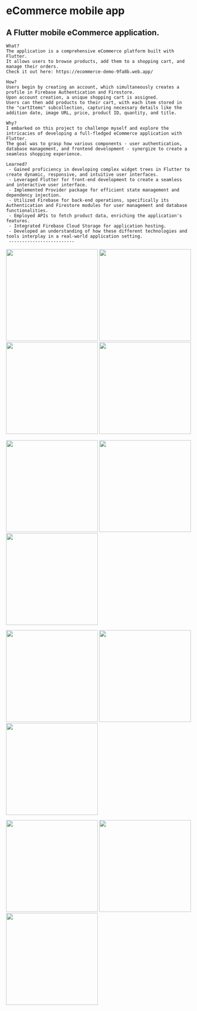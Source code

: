 # eCommerce mobile app

<h2> A Flutter mobile eCommerce application. </h2>

    What?
    The application is a comprehensive eCommerce platform built with Flutter. 
    It allows users to browse products, add them to a shopping cart, and manage their orders. 
    Check it out here: https://ecommerce-demo-9fa8b.web.app/

    How?
    Users begin by creating an account, which simultaneously creates a profile in Firebase Authentication and Firestore. 
    Upon account creation, a unique shopping cart is assigned. 
    Users can then add products to their cart, with each item stored in the "cartItems" subcollection, capturing necessary details like the addition date, image URL, price, product ID, quantity, and title.

    Why?
    I embarked on this project to challenge myself and explore the intricacies of developing a full-fledged eCommerce application with Flutter. 
    The goal was to grasp how various components - user authentication, database management, and frontend development - synergize to create a seamless shopping experience.
    
    Learned?
     - Gained proficiency in developing complex widget trees in Flutter to create dynamic, responsive, and intuitive user interfaces.
     - Leveraged Flutter for front-end development to create a seamless and interactive user interface.
     - Implemented Provider package for efficient state management and dependency injection.
     - Utilized Firebase for back-end operations, specifically its Authentication and Firestore modules for user management and database functionalities.
     - Employed APIs to fetch product data, enriching the application's features.
     - Integrated Firebase Cloud Storage for application hosting.
     - Developed an understanding of how these different technologies and tools interplay in a real-world application setting.
     -------------------------
 <img src="https://github.com/nikiforov5000/ecommerce_demo/blob/master/screenshots/welcome_screen.png" width=250px>  <img src="https://github.com/nikiforov5000/ecommerce_demo/blob/master/screenshots/login-screen.png" width=250px>  
<img src="https://github.com/nikiforov5000/ecommerce_demo/blob/master/screenshots/register.png" width=250px>  <img src="https://github.com/nikiforov5000/ecommerce_demo/blob/master/screenshots/google-sign-in.png" width=250px>


<img src="https://github.com/nikiforov5000/ecommerce_demo/blob/master/screenshots/categories_screen.png" width=250px>  <img src="https://github.com/nikiforov5000/ecommerce_demo/blob/master/screenshots/products-list-screen.png" width=250px>  <img src="https://github.com/nikiforov5000/ecommerce_demo/blob/master/screenshots/products-list-screen-search.png" width=250px>

<img src="https://github.com/nikiforov5000/ecommerce_demo/blob/master/screenshots/product-screen.png" width=250px>  <img src="https://github.com/nikiforov5000/ecommerce_demo/blob/master/screenshots/product-large-image-screen.png" width=250px>  <img src="https://github.com/nikiforov5000/ecommerce_demo/blob/master/screenshots/shopping-cart-screen.png" width=250px>

<img src="https://github.com/nikiforov5000/ecommerce_demo/blob/master/screenshots/order_summary_screen.png" width=250px>  <img src="https://github.com/nikiforov5000/ecommerce_demo/blob/master/screenshots/order_success_screen.png" width=250px>  <img src="https://github.com/nikiforov5000/ecommerce_demo/blob/master/screenshots/user-account-screen.png" width=250px>


